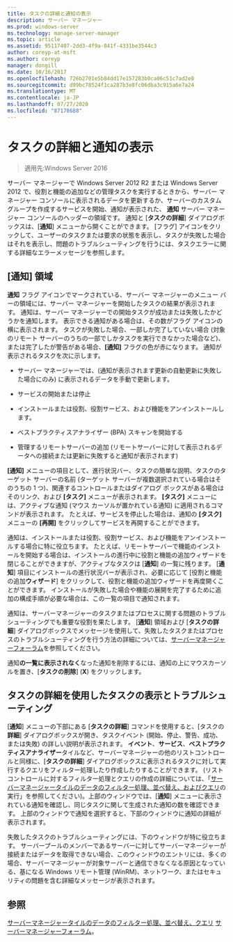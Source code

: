 ```yaml
---
title: タスクの詳細と通知の表示
description: サーバー マネージャー
ms.prod: windows-server
ms.technology: manage-server-manager
ms.topic: article
ms.assetid: 95117407-2dd3-4f9a-841f-4331be3544c3
author: coreyp-at-msft
ms.author: coreyp
manager: dongill
ms.date: 10/16/2017
ms.openlocfilehash: 726b2701e5b84dd17e157283b0ca06c51c7ad2e0
ms.sourcegitcommit: d99bc78524f1ca287b3e8fc06dba3c915a6e7a24
ms.translationtype: MT
ms.contentlocale: ja-JP
ms.lasthandoff: 07/27/2020
ms.locfileid: "87178688"
---
```

# <a name="view-task-details-and-notifications"></a>タスクの詳細と通知の表示

>適用先:Windows Server 2016

サーバー マネージャーで Windows Server 2012 R2 または Windows Server 2012 で、役割と機能の追加などの管理タスクを実行するときから、サーバー マネージャー コンソールに表示されるデータを更新するか、サーバーのカスタム グループを作成するサービスを開始、通知が表示された、 **通知** サーバー マネージャー コンソールのヘッダーの領域です。 通知と [**タスクの詳細**] ダイアログボックスは、[**通知**] メニューから開くことができます。 [フラグ] アイコンをクリックして、ユーザーのタスクまたは要求の状態を表示し、タスクが失敗した場合はそれを表示し、問題のトラブルシューティングを行うには、タスクエラーに関する詳細なエラーメッセージを参照します。

## <a name="the-notifications-area"></a>[通知] 領域
**通知** フラグ アイコンでマークされている、サーバー マネージャーのメニュー バーの領域には、サーバー マネージャーを開始したタスクの結果が表示されます。 通知は、サーバー マネージャーでの開始タスクが成功または失敗したかどうかを通知します。 表示できる通知がある場合は、その数がフラグ アイコンの横に表示されます。 タスクが失敗した場合、一部しか完了していない場合 (対象のリモート サーバーのうちの一部でしかタスクを実行できなかった場合など)、または完了したが警告がある場合、**[通知]** フラグの色が赤になります。 通知が表示されるタスクを次に示します。

-   サーバー マネージャーでは、(通知が表示されます更新の自動更新に失敗した場合にのみ) に表示されるデータを手動で更新します。

-   サービスの開始または停止

-   インストールまたは役割、役割サービス、および機能をアンインストールします。

-   ベストプラクティスアナライザー (BPA) スキャンを開始する

-   管理するリモートサーバーの追加 (リモートサーバーに対して表示されるデータへの接続または更新に失敗すると通知が表示されます)

**[通知]** メニューの項目として、進行状況バー、タスクの簡単な説明、タスクのターゲット サーバーの名前 (ターゲット サーバーが複数選択されている場合はそのうちの 1 つ)、関連するコントロールまたはダイアログ ボックスがある場合はそのリンク、および **[タスク]** メニューが表示されます。 **[タスク]** メニューには、アクティブな通知 (マウス カーソルが置かれている通知) に適用されるコマンドが表示されます。 たとえば、サービスを停止した場合は、通知の **[タスク]** メニューの **[再開]** をクリックしてサービスを再開することができます。

通知は、インストールまたは役割、役割サービス、および機能をアンインストールする場合に特に役立ちます。 たとえば、リモートサーバーで機能のインストールを開始する場合は、インストールの進行中に役割と機能の追加ウィザードを閉じることができますが、アクティブなタスクは [**通知**] の一覧に残ります。 [**通知**] 項目にインストールの進行状況バーが表示され、必要に応じて [役割と機能の追加**ウィザード**] をクリックして、役割と機能の追加ウィザードを再度開くことができます。 インストールが失敗した場合や機能の展開を完了するために追加の構成手順が必要な場合は、この一覧の項目で通知されます。

通知は、サーバーマネージャーのタスクまたはプロセスに関する問題のトラブルシューティングでも重要な役割を果たします。 [**通知**] 領域および [**タスクの詳細**] ダイアログボックスでメッセージを使用して、失敗したタスクまたはプロセスのトラブルシューティングを行う方法の詳細については、[サーバーマネージャーフォーラム](https://docs.microsoft.com/answers/topics/windows-server-manager.html)を参照してください。

通知**の一覧に表示されなく**なった通知を削除するには、通知の上にマウスカーソルを置き、[**タスクの削除**] (**X**) をクリックします。

## <a name="viewing-and-troubleshooting-tasks-by-using-task-details"></a>タスクの詳細を使用したタスクの表示とトラブルシューティング
[**通知**] メニューの下部にある [**タスクの詳細**] コマンドを使用すると、[タスクの**詳細**] ダイアログボックスが開き、タスクイベント (開始、停止、警告、成功、または失敗) の詳しい説明が表示されます。 **イベント**、**サービス**、**ベストプラクティスアナライザー**タイルなど、サーバーマネージャーの他のリストコントロールと同様に、[**タスクの詳細**] ダイアログボックスに表示されるタスクに対して実行するクエリをフィルター処理したり作成したりすることができます。 (リストコントロールに対するフィルター処理とクエリの作成の詳細については、「[サーバーマネージャータイルのデータのフィルター処理、並べ替え、およびクエリ](filter-sort-and-query-data-in-server-manager-tiles.md)の実行」を参照してください)。上部のウィンドウでは、[**通知**] メニューに表示されている通知を確認し、同じタスクに関して生成された通知の数を確認できます。 上部のウィンドウで通知を選択すると、下部のウィンドウに通知の詳細が表示されます。

失敗したタスクのトラブルシューティングには、下のウィンドウが特に役立ちます。 サーバープールのメンバーであるサーバーに対してサーバーマネージャーが接続またはデータを取得できない場合、このウィンドウのエントリには、多くの場合、サーバーマネージャーが対象サーバーと通信できなくなる原因となっている、基になる Windows リモート管理 (WinRM)、ネットワーク、またはセキュリティの問題を含む詳細なメッセージが表示されます。

## <a name="see-also"></a>参照
[サーバーマネージャータイルのデータのフィルター処理、並べ替え、クエリ](filter-sort-and-query-data-in-server-manager-tiles.md) 
[サーバーマネージャーフォーラム](https://docs.microsoft.com/answers/topics/windows-server-manager.html)。
